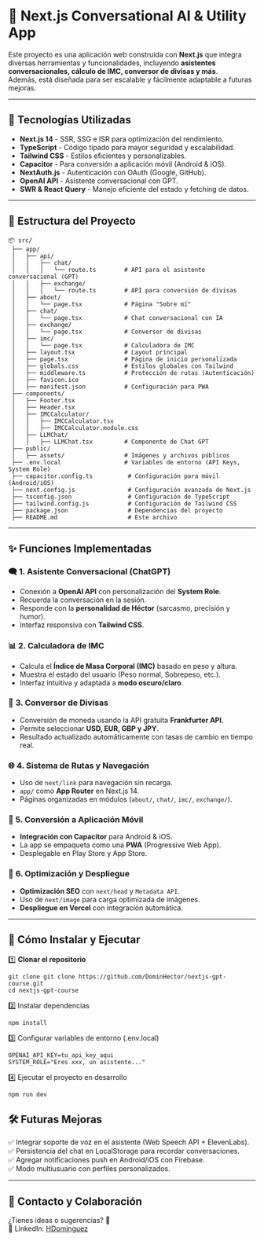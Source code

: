 # 🚀 Next.js Conversational AI & Utility App

Este proyecto es una aplicación web construida con **Next.js** que integra diversas herramientas y funcionalidades, incluyendo **asistentes conversacionales, cálculo de IMC, conversor de divisas y más**.  
Además, está diseñada para ser escalable y fácilmente adaptable a futuras mejoras.

---

## 📌 **Tecnologías Utilizadas**
- **Next.js 14** - SSR, SSG e ISR para optimización del rendimiento.
- **TypeScript** - Código tipado para mayor seguridad y escalabilidad.
- **Tailwind CSS** - Estilos eficientes y personalizables.
- **Capacitor** - Para conversión a aplicación móvil (Android & iOS).
- **NextAuth.js** - Autenticación con OAuth (Google, GitHub).
- **OpenAI API** - Asistente conversacional con GPT.
- **SWR & React Query** - Manejo eficiente del estado y fetching de datos.

---

## 📂 **Estructura del Proyecto**
```plaintext
📦 src/
 ├── app/
 │   ├── api/
 │   │   ├── chat/
 │   │   │   └── route.ts        # API para el asistente conversacional (GPT)
 │   │   ├── exchange/
 │   │   │   └── route.ts        # API para conversión de divisas
 │   ├── about/
 │   │   └── page.tsx            # Página "Sobre mí"
 │   ├── chat/
 │   │   └── page.tsx            # Chat conversacional con IA
 │   ├── exchange/
 │   │   └── page.tsx            # Conversor de divisas
 │   ├── imc/
 │   │   └── page.tsx            # Calculadora de IMC
 │   ├── layout.tsx              # Layout principal
 │   ├── page.tsx                # Página de inicio personalizada
 │   ├── globals.css             # Estilos globales con Tailwind
 │   ├── middleware.ts           # Protección de rutas (Autenticación)
 │   ├── favicon.ico
 │   ├── manifest.json           # Configuración para PWA
 ├── components/
 │   ├── Footer.tsx
 │   ├── Header.tsx
 │   ├── IMCCalculator/
 │   │   ├── IMCCalculator.tsx
 │   │   ├── IMCCalculator.module.css
 │   ├── LLMChat/
 │   │   ├── LLMChat.tsx         # Componente de Chat GPT
 ├── public/
 │   ├── assets/                 # Imágenes y archivos públicos
 ├── .env.local                  # Variables de entorno (API Keys, System Role)
 ├── capacitor.config.ts          # Configuración para móvil (Android/iOS)
 ├── next.config.js               # Configuración avanzada de Next.js
 ├── tsconfig.json                # Configuración de TypeScript
 ├── tailwind.config.js           # Configuración de Tailwind CSS
 ├── package.json                 # Dependencias del proyecto
 ├── README.md                    # Este archivo
```

---

## ✨ **Funciones Implementadas**
### 🗨️ **1. Asistente Conversacional (ChatGPT)**
- Conexión a **OpenAI API** con personalización del **System Role**.
- Recuerda la conversación en la sesión.
- Responde con la **personalidad de Héctor** (sarcasmo, precisión y humor).
- Interfaz responsiva con **Tailwind CSS**.

### 📊 **2. Calculadora de IMC**
- Calcula el **Índice de Masa Corporal (IMC)** basado en peso y altura.
- Muestra el estado del usuario (Peso normal, Sobrepeso, etc.).
- Interfaz intuitiva y adaptada a **modo oscuro/claro**.

### 💱 **3. Conversor de Divisas**
- Conversión de moneda usando la API gratuita **Frankfurter API**.
- Permite seleccionar **USD, EUR, GBP y JPY**.
- Resultado actualizado automáticamente con tasas de cambio en tiempo real.

### 🌐 **4. Sistema de Rutas y Navegación**
- Uso de `next/link` para navegación sin recarga.
- `app/` como **App Router** en Next.js 14.
- Páginas organizadas en módulos (`about/`, `chat/`, `imc/`, `exchange/`).

### 📱 **5. Conversión a Aplicación Móvil**
- **Integración con Capacitor** para Android & iOS.
- La app se empaqueta como una **PWA** (Progressive Web App).
- Desplegable en Play Store y App Store.

### 🚀 **6. Optimización y Despliegue**
- **Optimización SEO** con `next/head` y `Metadata API`.
- Uso de `next/image` para carga optimizada de imágenes.
- **Despliegue en Vercel** con integración automática.

---

## 📌 **Cómo Instalar y Ejecutar**
1️⃣ **Clonar el repositorio**  
```
git clone git clone https://github.com/DominHector/nextjs-gpt-course.git
cd nextjs-gpt-course
```

2️⃣ Instalar dependencias
```
npm install
```

3️⃣ Configurar variables de entorno (.env.local)
```
OPENAI_API_KEY=tu_api_key_aqui
SYSTEM_ROLE="Eres xxx, un asistente..."
```

4️⃣ Ejecutar el proyecto en desarrollo
```
npm run dev
```

## 🛠️ Futuras Mejoras  
✅ Integrar soporte de voz en el asistente (Web Speech API + ElevenLabs).  
✅ Persistencia del chat en LocalStorage para recordar conversaciones.  
✅ Agregar notificaciones push en Android/iOS con Firebase.  
✅ Modo multiusuario con perfiles personalizados.  

---

## 📩 Contacto y Colaboración  
¿Tienes ideas o sugerencias? 🤝  
📌 LinkedIn: [HDominguez](https://www.linkedin.com/in/h%C3%A9ctor-dom%C3%ADnguez-b594a730/)  
